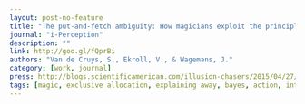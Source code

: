```yaml
---
layout: post-no-feature
title: "The put-and-fetch ambiguity: How magicians exploit the principle of exclusive allocation of movements to intentions"
journal: "i-Perception"
description: ""
link: http://goo.gl/fQprBi
authors: "Van de Cruys, S., Ekroll, V., & Wagemans, J."
category: [work, journal]
press: http://blogs.scientificamerican.com/illusion-chasers/2015/04/27/slydini-neuromagic/
tags: [magic, exclusive allocation, explaining away, bayes, action, intention]
---
```

